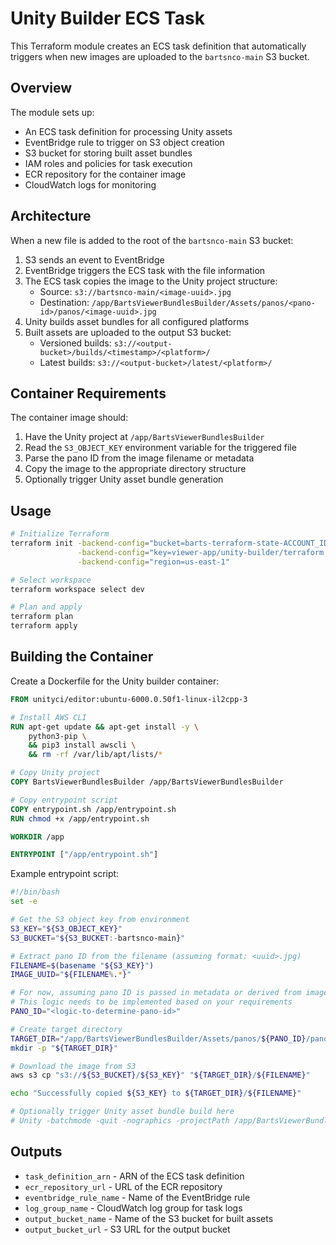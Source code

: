 # Unity Builder ECS Task

This Terraform module creates an ECS task definition that automatically triggers when new images are uploaded to the `bartsnco-main` S3 bucket.

## Overview

The module sets up:
- An ECS task definition for processing Unity assets
- EventBridge rule to trigger on S3 object creation
- S3 bucket for storing built asset bundles
- IAM roles and policies for task execution
- ECR repository for the container image
- CloudWatch logs for monitoring

## Architecture

When a new file is added to the root of the `bartsnco-main` S3 bucket:
1. S3 sends an event to EventBridge
2. EventBridge triggers the ECS task with the file information
3. The ECS task copies the image to the Unity project structure:
   - Source: `s3://bartsnco-main/<image-uuid>.jpg`
   - Destination: `/app/BartsViewerBundlesBuilder/Assets/panos/<pano-id>/panos/<image-uuid>.jpg`
4. Unity builds asset bundles for all configured platforms
5. Built assets are uploaded to the output S3 bucket:
   - Versioned builds: `s3://<output-bucket>/builds/<timestamp>/<platform>/`
   - Latest builds: `s3://<output-bucket>/latest/<platform>/`

## Container Requirements

The container image should:
1. Have the Unity project at `/app/BartsViewerBundlesBuilder`
2. Read the `S3_OBJECT_KEY` environment variable for the triggered file
3. Parse the pano ID from the image filename or metadata
4. Copy the image to the appropriate directory structure
5. Optionally trigger Unity asset bundle generation

## Usage

```bash
# Initialize Terraform
terraform init -backend-config="bucket=barts-terraform-state-ACCOUNT_ID" \
               -backend-config="key=viewer-app/unity-builder/terraform.tfstate" \
               -backend-config="region=us-east-1"

# Select workspace
terraform workspace select dev

# Plan and apply
terraform plan
terraform apply
```

## Building the Container

Create a Dockerfile for the Unity builder container:

```dockerfile
FROM unityci/editor:ubuntu-6000.0.50f1-linux-il2cpp-3

# Install AWS CLI
RUN apt-get update && apt-get install -y \
    python3-pip \
    && pip3 install awscli \
    && rm -rf /var/lib/apt/lists/*

# Copy Unity project
COPY BartsViewerBundlesBuilder /app/BartsViewerBundlesBuilder

# Copy entrypoint script
COPY entrypoint.sh /app/entrypoint.sh
RUN chmod +x /app/entrypoint.sh

WORKDIR /app

ENTRYPOINT ["/app/entrypoint.sh"]
```

Example entrypoint script:

```bash
#!/bin/bash
set -e

# Get the S3 object key from environment
S3_KEY="${S3_OBJECT_KEY}"
S3_BUCKET="${S3_BUCKET:-bartsnco-main}"

# Extract pano ID from the filename (assuming format: <uuid>.jpg)
FILENAME=$(basename "${S3_KEY}")
IMAGE_UUID="${FILENAME%.*}"

# For now, assuming pano ID is passed in metadata or derived from image
# This logic needs to be implemented based on your requirements
PANO_ID="<logic-to-determine-pano-id>"

# Create target directory
TARGET_DIR="/app/BartsViewerBundlesBuilder/Assets/panos/${PANO_ID}/panos"
mkdir -p "${TARGET_DIR}"

# Download the image from S3
aws s3 cp "s3://${S3_BUCKET}/${S3_KEY}" "${TARGET_DIR}/${FILENAME}"

echo "Successfully copied ${S3_KEY} to ${TARGET_DIR}/${FILENAME}"

# Optionally trigger Unity asset bundle build here
# Unity -batchmode -quit -nographics -projectPath /app/BartsViewerBundlesBuilder ...
```

## Outputs

- `task_definition_arn` - ARN of the ECS task definition
- `ecr_repository_url` - URL of the ECR repository
- `eventbridge_rule_name` - Name of the EventBridge rule
- `log_group_name` - CloudWatch log group for task logs
- `output_bucket_name` - Name of the S3 bucket for built assets
- `output_bucket_url` - S3 URL for the output bucket